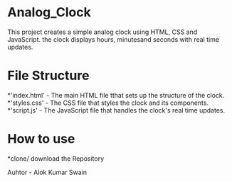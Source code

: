 # Analog_Clock
This project creates a simple analog clock using HTML, CSS and JavaScript. the clock displays hours, minutesand seconds with real time updates.
<br>
# File Structure
*'index.html' - The main HTML file tthat sets up the structure of the clock.<br>
*'styles.css' - The CSS file that styles the clock and its components.<br>
*'script.js' - The JavaScript file that handles the clock's real time updates.

# How to use
*clone/ download the Repository

Auhtor - Alok Kumar Swain
